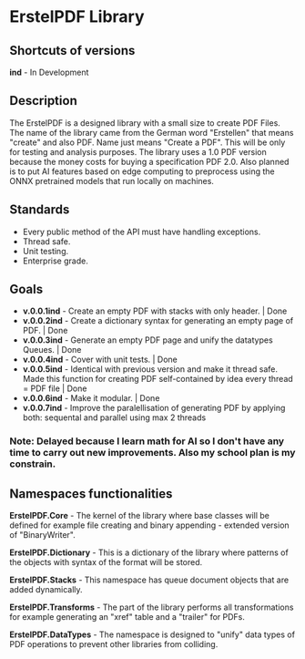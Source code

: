 # ErstelPDF Library

## Shortcuts of versions

**ind** - In Development

## Description

The ErstelPDF is a designed library with a small size to create PDF Files. The name of the library came from the German word "Erstellen" that means "create" and also PDF. Name just means "Create a PDF". This will be only for testing and analysis purposes. The library uses a 1.0 PDF version because the money costs for buying a specification PDF 2.0. Also planned is to put AI features based on edge computing to preprocess using the ONNX pretrained models that run locally on machines.

## Standards

- Every public method of the API must have handling exceptions.
- Thread safe.
- Unit testing.
- Enterprise grade.

## Goals

- **v.0.0.1ind** - Create an empty PDF with stacks with only header. | Done
- **v.0.0.2ind** - Create a dictionary syntax for generating an empty page of PDF. | Done
- **v.0.0.3ind** - Generate an empty PDF page and unify the datatypes Queues. | Done
- **v.0.0.4ind** - Cover with unit tests. | Done
- **v.0.0.5ind** - Identical with previous version and make it thread safe. Made this function for creating PDF self-contained by idea every thread = PDF file | Done
- **v.0.0.6ind** - Make it modular. | Done
- **v.0.0.7ind** - Improve the paralellisation of generating PDF by applying both: sequental and parallel using max 2 threads
### Note: Delayed because I learn math for AI so I don't have any time to carry out new improvements. Also my school plan is my constrain.

## Namespaces functionalities

**ErstelPDF.Core** - The kernel of the library where base classes will be defined for example file creating and binary appending - extended version of "BinaryWriter".

**ErstelPDF.Dictionary** - This is a dictionary of the library where patterns of the objects with syntax of the format will be stored.

**ErstelPDF.Stacks** - This namespace has queue document objects that are added dynamically.

**ErstelPDF.Transforms** - The part of the library performs all transformations for example generating an "xref" table and a "trailer" for PDFs.

**ErstelPDF.DataTypes** - The namespace is designed to "unify" data types of PDF operations to prevent other libraries from colliding.
